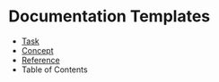 # Documentation Templates
* [Task](task-template.md)
* [Concept](concept-template.md)
* [Reference](reference-template.md)
* Table of Contents

